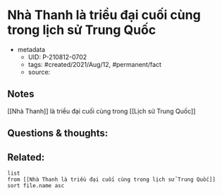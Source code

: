 # Nhà Thanh là triều đại cuối cùng trong lịch sử Trung Quốc

- metadata
	- UID: P-210812-0702
	- tags: #created/2021/Aug/12, #permanent/fact 
	- source: 

## Notes
[[Nhà Thanh]] là triều đại cuối cùng trong [[Lịch sử Trung Quốc]]

## Questions & thoughts:

## Related:
```dataview
list
from [[Nhà Thanh là triều đại cuối cùng trong lịch sử Trung Quốc]]
sort file.name asc
```
